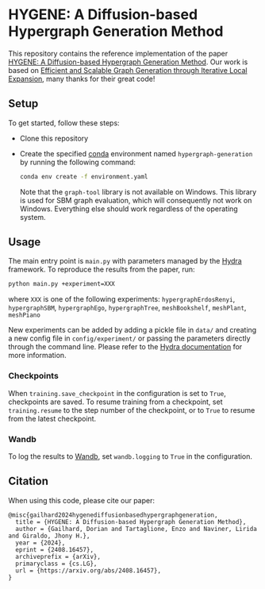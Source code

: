 # HYGENE: A Diffusion-based Hypergraph Generation Method

This repository contains the reference implementation of the paper [HYGENE: A Diffusion-based Hypergraph Generation Method](https://arxiv.org/abs/2408.16457). Our work is based on [Efficient and Scalable Graph Generation through Iterative Local Expansion](https://openreview.net/forum?id=2XkTz7gdpc), many thanks for their great code!


## Setup

To get started, follow these steps:

+ Clone this repository

+ Create the specified [conda](https://docs.conda.io/en/latest/) environment named `hypergraph-generation` by running the following command:

    ```bash
    conda env create -f environment.yaml
    ```

    Note that the `graph-tool` library is not available on Windows. This library is used for SBM graph evaluation, which will consequently not work on Windows. Everything else should work regardless of the operating system.


## Usage

The main entry point is `main.py` with parameters managed by the [Hydra](https://hydra.cc/) framework.
To reproduce the results from the paper, run:

```bash
python main.py +experiment=XXX
```

where `XXX` is one of the following experiments:
`hypergraphErdosRenyi`, `hypergraphSBM`, `hypergraphEgo`, `hypergraphTree`, `meshBookshelf`, `meshPlant`, `meshPiano`

New experiments can be added by adding a pickle file in `data/` and creating a new config file in `config/experiment/` or passing the parameters directly through the command line. Please refer to the [Hydra documentation](https://hydra.cc/docs/intro/) for more information.


### Checkpoints

When `training.save_checkpoint` in the configuration is set to `True`, checkpoints are saved. To resume training from a checkpoint, set `training.resume` to the step number of the checkpoint, or to `True` to resume from the latest checkpoint.


### Wandb

To log the results to [Wandb](https://wandb.ai/), set `wandb.logging` to `True` in the configuration.


## Citation
When using this code, please cite our paper:
```
@misc{gailhard2024hygenediffusionbasedhypergraphgeneration,
  title = {HYGENE: A Diffusion-based Hypergraph Generation Method},
  author = {Gailhard, Dorian and Tartaglione, Enzo and Naviner, Lirida and Giraldo, Jhony H.},
  year = {2024},
  eprint = {2408.16457},
  archiveprefix = {arXiv},
  primaryclass = {cs.LG},
  url = {https://arxiv.org/abs/2408.16457},
}
```


